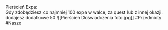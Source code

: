 Pierścień Expa:  
Gdy zdobędziesz co najmniej 100 expa w walce, za quest lub z innej okazji.  
dodajesz dodatkowe 50
![[Pierścień Doświadczenia foto.jpg]]
#Przedmioty #Nasze